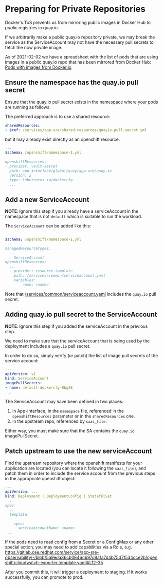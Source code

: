 # Preparing for Private Repositories

Docker's ToS prevents us from mirroring public images in Docker Hub to *public* registries in quay.io.

If we arbitrarily make a public quay.io repository private, we may break the service as the ServiceAccount may not have the necessary pull secrets to fetch the now private image.

As of 2021-02-02 we have a spreadsheet with the list of pods that are using images in a public quay.io repo that has been mirrored from Docker Hub: [Pods with images from Docker.io](https://docs.google.com/spreadsheets/d/1Z7BfIyGFMZXBJCVk2i-Zt8l15-dKjFjmfSMbEaqkg0o/edit#gid=2077173594).

## Ensure the namespace has the quay.io pull secret

Ensure that the quay.io pull secret exists in the namespace where your pods are running as follows.

The preferred approach is to use a shared resource:

```yaml
sharedResources:
- $ref: /services/app-sre/shared-resources/quayio-pull-secret.yml
```

but it may already exist directly as an openshift resource:

```yaml
---
$schema: /openshift/namespace-1.yml
...
openshiftResources:
- provider: vault-secret
  path: app-interface/global/quay/app-sre/quay.io
  version: 2
  type: kubernetes.io/dockercfg
  ...
```

## Add a new ServiceAccount

**NOTE**: Ignore this step if you already have a serviceAccount in the namespace that is not `default` which is suitable to run the workload.

The `ServiceAccount` can be added like this:

```yaml
---
$schema: /openshift/namespace-1.yml
...
managedResourceTypes:
  ...
  - ServiceAccount
openshiftResources:
  ...
  - provider: resource-template
    path: /services/common/serviceaccount.yaml
    variables:
        name: <name>
```

Note that [/services/common/serviceaccount.yaml](https://gitlab.cee.redhat.com/service/app-interface/-/blob/95eb17194b2bd801b5fc77a1b041f0b42d2344b0/resources/services/common/serviceaccount.yaml#L6) includes the `quay.io` pull secret.

## Adding quay.io pull secret to the ServiceAccount

**NOTE**: Ignore this step if you added the serviceAccount in the previous step.

We need to make sure that the serviceAccount that is being used by the deployment includes a `quay.io` pull secret.

In order to do so, simply verify (or patch) the list of image pull secrets of the service account:

```yaml
---
apiVersion: v1
kind: ServiceAccount
imagePullSecrets:
- name: default-dockercfg-8bg88
...
```

The ServiceAccount may have been defined in two places:

1. In App-Interface, in the `namespace` file, referenced in the `openshiftResources` parameter or in the `sharedResources` one.
1. In the upstream repo, referenced by `saas_file`.

Either way, you must make sure that the SA contains the `quay.io` imagePullSecret.

## Patch upstream to use the new serviceAccount

Find the upstream repository where the openshift manifests for your application are located (you can locate it following the `saas_file`), and patch them in order to include the service account from the previous steps in the appropriate openshift object:

```yaml
---
apiVersion: ...
kind: Deployment | DeploymentConfig | StatefulSet
...
spec:
  ...
  template:
    ...
    spec:
      serviceAccountName: <name>
...
```

If the pods need to read config from a Secret or a ConfigMap or any other special action, you may need to add capabilities via a Role, e.g. https://gitlab.cee.redhat.com/service/app-sre-observability/-/blob/5a9eda36cb0846c697d8afa7d4b75d7f534cce2b/openshift/cloudwatch-exporter.template.yaml#L12-35

After you commit this, it will trigger a deployment to staging. If it works successfully, you can promote to prod.
